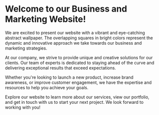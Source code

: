 <!--
Write me markdown content of website with wallpaper:

"An abstract image of overlapping squares in bright, vibrant colors for a business or marketing website"

The header of the page should not be copy of the text but rather a real content of the website which is using this wallpaper.
-->

<!--font:Poppins-->

# Welcome to our Business and Marketing Website!

We are excited to present our website with a vibrant and eye-catching abstract wallpaper. The overlapping squares in bright colors represent the dynamic and innovative approach we take towards our business and marketing strategies.

At our company, we strive to provide unique and creative solutions for our clients. Our team of experts is dedicated to staying ahead of the curve and delivering exceptional results that exceed expectations.

Whether you're looking to launch a new product, increase brand awareness, or improve customer engagement, we have the expertise and resources to help you achieve your goals.

Explore our website to learn more about our services, view our portfolio, and get in touch with us to start your next project. We look forward to working with you!
